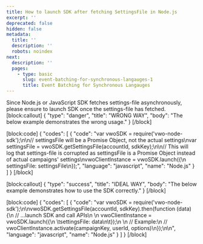 ```yaml
---
title: How to launch SDK after fetching SettingsFile in Node.js
excerpt: ''
deprecated: false
hidden: false
metadata:
  title: ''
  description: ''
  robots: noindex
next:
  description: ''
  pages:
    - type: basic
      slug: event-batching-for-synchronous-langauges-1
      title: Event Batching for Synchronous Langauges
---
```

Since Node.js or JavaScript SDK fetches settings-file asynchronously, please ensure to launch SDK once the settings-file has fetched.
[block:callout]
{
  "type": "danger",
  "title": "WRONG WAY",
  "body": "The below example demonstrates the wrong usage."
}
[/block]

[block:code]
{
  "codes": [
    {
      "code": "var vwoSDK = require('vwo-node-sdk');\n\n// settingsFile will be a Promise Object, not the actual settings\nvar settingsFile = vwoSDK.getSettingsFile(accountId, sdkKey);\n\n// This will log that settings-file is corrupted as settingsFile is a Promise Object instead of actual campaigns' settings\nvwoClientInstance = vwoSDK.launch({\n  settingsFile: settingsFile\n});",
      "language": "javascript",
      "name": "Node.js"
    }
  ]
}
[/block]

[block:callout]
{
  "type": "success",
  "title": "IDEAL WAY",
  "body": "The below example demonstrates how to use the SDK correctly."
}
[/block]

[block:code]
{
  "codes": [
    {
      "code": "var vwoSDK = require('vwo-node-sdk');\n\nvwoSDK.getSettingsFile(accountId, sdkKey).then(function (data) {\n  // ...launch SDK and call APIs\n  \n  vwoClientInstance = vwoSDK.launch({\n  \tsettingsFile: data\n\t});\n  \n  // Example:\n  // vwoClientInstance.activate(campaignKey, userId, options)\n});\n\n",
      "language": "javascript",
      "name": "Node.js"
    }
  ]
}
[/block]